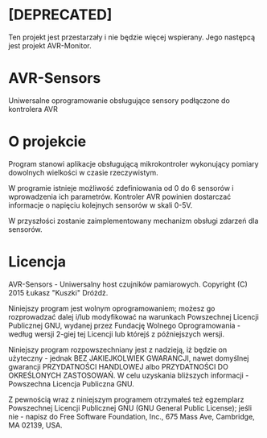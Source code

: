 # [DEPRECATED]
Ten projekt jest przestarzały i nie będzie więcej wspierany. Jego następcą jest projekt AVR-Monitor.

# AVR-Sensors
Uniwersalne oprogramowanie obsługujące sensory podłączone do kontrolera AVR

O projekcie
====================
Program stanowi aplikacje obsługującą mikrokontroler wykonujący pomiary dowolnych wielkości w czasie rzeczywistym.

W programie istnieje możliwość zdefiniowania od 0 do 6 sensorów i wprowadzenia ich parametrów. Kontroler AVR powinien dostarczać informacje o napięciu kolejnych sensorów w skali 0-5V.

W przyszłości zostanie zaimplementowany mechanizm obsługi zdarzeń dla sensorów.

Licencja
====================
AVR-Sensors - Uniwersalny host czujników pamiarowych. Copyright (C) 2015 Łukasz "Kuszki" Dróżdż.

Niniejszy program jest wolnym oprogramowaniem; możesz go rozprowadzać dalej i/lub modyfikować na warunkach Powszechnej Licencji Publicznej GNU, wydanej przez Fundację Wolnego Oprogramowania - według wersji 2-giej tej Licencji lub którejś z późniejszych wersji.

Niniejszy program rozpowszechniany jest z nadzieją, iż będzie on użyteczny - jednak BEZ JAKIEJKOLWIEK GWARANCJI, nawet domyślnej gwarancji PRZYDATNOŚCI HANDLOWEJ albo PRZYDATNOŚCI DO OKREŚLONYCH ZASTOSOWAŃ. W celu uzyskania bliższych informacji - Powszechna Licencja Publiczna GNU.

Z pewnością wraz z niniejszym programem otrzymałeś też egzemplarz Powszechnej Licencji Publicznej GNU (GNU General Public License); jeśli nie - napisz do Free Software Foundation, Inc., 675 Mass Ave, Cambridge, MA 02139, USA.
